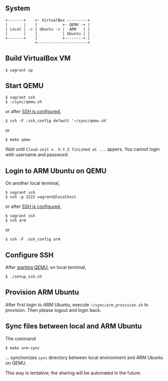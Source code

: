 ## System

```
+-------+    +- VirtualBox ---------+
|       |    |           +- QEMU -+ |
| Local | -> | Ubuntu -> |  ARM   | |
|       |    |           | Ubuntu | |
+-------+    |           +--------+ |
             +----------------------+
```

## Build VirtualBox VM

```shell
$ vagrant up
```

## Start QEMU

```shell
$ vagrant ssh
$ ~/sync/qemu.sh
```

or after [SSH is configured],

```shell
$ ssh -F .ssh_config default '~/sync/qemu.sh'
```

or

```shell
$ make qemu
```

Wait until `Cloud-init v. X.Y.Z finished at ...` appers.
You cannot login with username and password.

## Login to ARM Ubuntu on QEMU

On another local terminal,

```shell
$ vagrant ssh
$ ssh -p 2222 vagrant@localhost
```

or after [SSH is configured],

```shell
$ vagrant ssh
$ ssh arm
```

or

```shell
$ ssh -F .ssh_config arm
```

## Configure SSH

After [starting QEMU], on local terminal,

```shell
$ ./setup_ssh.sh
```

## Provision ARM Ubuntu

After first login to ARM Ubuntu, execute `~/sync/arm_provision.sh` to provision.
Then please logout and login back.

## Sync files between local and ARM Ubuntu

The command

```shell
$ make arm-sync
```

... synchonizes `sync` directory between local environment and ARM Ubuntu on QEMU.

This way is tentative; the sharing will be automated in the future.

[SSH is configured]: #configure-ssh
[starting QEMU]: #start-qemu
